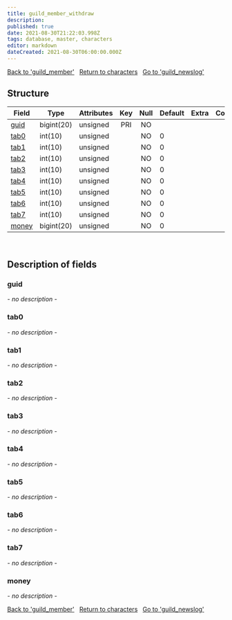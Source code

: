 ```yaml
---
title: guild_member_withdraw
description: 
published: true
date: 2021-08-30T21:22:03.998Z
tags: database, master, characters
editor: markdown
dateCreated: 2021-08-30T06:00:00.000Z
---
```


<a href="https://dev.trinitycore.info/en/database/master/characters/guild_member" class="mt-5 v-btn v-btn--depressed v-btn--flat v-btn--outlined theme--light v-size--default darkblue--text text--lighten-3"><span class="v-btn__content"><i aria-hidden="true" class="v-icon notranslate v-icon--left mdi mdi-arrow-left theme--light"></i><span>Back to 'guild_member'</span></span></a>&nbsp;&nbsp;&nbsp;<a href="https://dev.trinitycore.info/en/database/master/characters/home" class="mt-5 v-btn v-btn--depressed v-btn--flat v-btn--outlined theme--light v-size--default darkblue--text text--lighten-3"><span class="v-btn__content"><i aria-hidden="true" class="v-icon notranslate v-icon--left mdi mdi-home-outline theme--light"></i><span>Return to characters</span></span></a>&nbsp;&nbsp;&nbsp;<a href="https://dev.trinitycore.info/en/database/master/characters/guild_newslog" class="mt-5 v-btn v-btn--depressed v-btn--flat v-btn--outlined theme--light v-size--default darkblue--text text--lighten-3"><span class="v-btn__content"><span>Go to 'guild_newslog'</span><i aria-hidden="true" class="v-icon notranslate v-icon--right mdi mdi-arrow-right theme--light"></i></span></a>

## Structure

| Field | Type | Attributes | Key | Null | Default | Extra | Comment |
| --- | --- | --- | :---: | :---: | --- | --- | --- |
| [guid](#guid) | bigint(20) | unsigned | PRI | NO |  |  |  |
| [tab0](#tab0) | int(10) | unsigned |  | NO | 0 |  |  |
| [tab1](#tab1) | int(10) | unsigned |  | NO | 0 |  |  |
| [tab2](#tab2) | int(10) | unsigned |  | NO | 0 |  |  |
| [tab3](#tab3) | int(10) | unsigned |  | NO | 0 |  |  |
| [tab4](#tab4) | int(10) | unsigned |  | NO | 0 |  |  |
| [tab5](#tab5) | int(10) | unsigned |  | NO | 0 |  |  |
| [tab6](#tab6) | int(10) | unsigned |  | NO | 0 |  |  |
| [tab7](#tab7) | int(10) | unsigned |  | NO | 0 |  |  |
| [money](#money) | bigint(20) | unsigned |  | NO | 0 |  |  |
&nbsp;
## Description of fields

### guid
*- no description -*
&nbsp;

### tab0
*- no description -*
&nbsp;

### tab1
*- no description -*
&nbsp;

### tab2
*- no description -*
&nbsp;

### tab3
*- no description -*
&nbsp;

### tab4
*- no description -*
&nbsp;

### tab5
*- no description -*
&nbsp;

### tab6
*- no description -*
&nbsp;

### tab7
*- no description -*
&nbsp;

### money
*- no description -*
&nbsp;

<a href="https://dev.trinitycore.info/en/database/master/characters/guild_member" class="mt-5 v-btn v-btn--depressed v-btn--flat v-btn--outlined theme--light v-size--default darkblue--text text--lighten-3"><span class="v-btn__content"><i aria-hidden="true" class="v-icon notranslate v-icon--left mdi mdi-arrow-left theme--light"></i><span>Back to 'guild_member'</span></span></a>&nbsp;&nbsp;&nbsp;<a href="https://dev.trinitycore.info/en/database/master/characters/home" class="mt-5 v-btn v-btn--depressed v-btn--flat v-btn--outlined theme--light v-size--default darkblue--text text--lighten-3"><span class="v-btn__content"><i aria-hidden="true" class="v-icon notranslate v-icon--left mdi mdi-home-outline theme--light"></i><span>Return to characters</span></span></a>&nbsp;&nbsp;&nbsp;<a href="https://dev.trinitycore.info/en/database/master/characters/guild_newslog" class="mt-5 v-btn v-btn--depressed v-btn--flat v-btn--outlined theme--light v-size--default darkblue--text text--lighten-3"><span class="v-btn__content"><span>Go to 'guild_newslog'</span><i aria-hidden="true" class="v-icon notranslate v-icon--right mdi mdi-arrow-right theme--light"></i></span></a>

